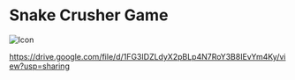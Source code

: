 # Snake Crusher Game

![Icon](https://github.com/ChetanaMali/Snake-Crusher-Game/assets/65480069/bfcbb413-d38c-413e-91cc-821e724f8f8a)

https://drive.google.com/file/d/1FG3IDZLdyX2pBLp4N7RoY3B8IEvYm4Ky/view?usp=sharing
